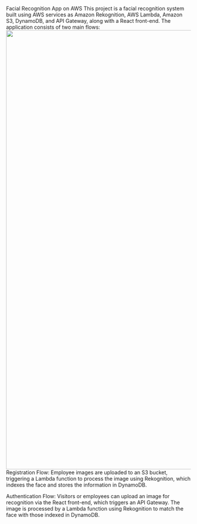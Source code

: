 Facial Recognition App on AWS
This project is a facial recognition system built using AWS services as Amazon Rekognition, AWS Lambda, Amazon S3, DynamoDB, and API Gateway, along with a React front-end. The application consists of two main flows:
<img src="https://github.com/user-attachments/assets/f837549a-d673-4fc3-bdd3-a8d84601cf95" width="1200"/>
Registration Flow: Employee images are uploaded to an S3 bucket, triggering a Lambda function to process the image using Rekognition, which indexes the face and stores the information in DynamoDB.

Authentication Flow: Visitors or employees can upload an image for recognition via the React front-end, which triggers an API Gateway. The image is processed by a Lambda function using Rekognition to match the face with those indexed in DynamoDB.
